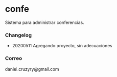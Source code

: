 # confe
Sistema para administrar conferencias.

<h3>Changelog</h3>
<ul>
  <li>20200511 Agregando proyecto, sin adecuaciones</li>
</ul>
<h3>Correo</h3>
<p>daniel.cruzyry@gmail.com</p>
